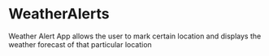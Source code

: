 # WeatherAlerts
 Weather Alert App allows the user to mark certain location and displays the  weather forecast of that particular location
